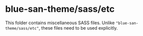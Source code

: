 # blue-san-theme/sass/etc

This folder contains miscellaneous SASS files. Unlike `"blue-san-theme/sass/etc"`, these files
need to be used explicitly.
